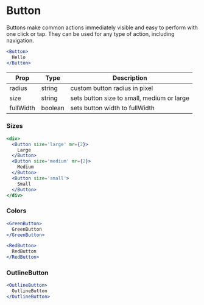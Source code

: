 
# Button

Buttons make common actions immediately visible and easy to perform with one click or tap. They can be used for any type of action, including navigation.

```.jsx
<Button>
  Hello
</Button>
```

Prop | Type | Description
---|---|---
radius | string | custom button radius in pixel
size | string | sets button size to small, medium or large
fullWidth | boolean | sets button width to fullWidth

### Sizes

```.jsx
<div>
  <Button size='large' mr={2}>
    Large
  </Button>
  <Button size='medium' mr={2}>
    Medium
  </Button>
  <Button size='small'>
    Small
  </Button>
</div>
```

### Colors

```.jsx
<GreenButton>
  GreenButton
</GreenButton>
```

```.jsx
<RedButton>
  RedButton
</RedButton>
```

### OutlineButton

```.jsx
<OutlineButton>
  OutlineButton
</OutlineButton>
```
